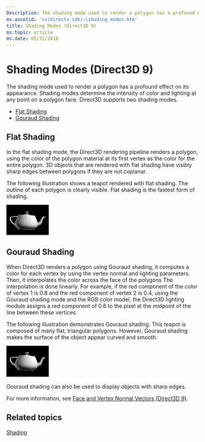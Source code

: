 ```yaml
---
Description: The shading mode used to render a polygon has a profound effect on its appearance. Shading modes determine the intensity of color and lighting at any point on a polygon face. Direct3D supports two shading modes.
ms.assetid: 'vs|directx_sdk|~\shading_modes.htm'
title: Shading Modes (Direct3D 9)
ms.topic: article
ms.date: 05/31/2018
---
```


# Shading Modes (Direct3D 9)

The shading mode used to render a polygon has a profound effect on its appearance. Shading modes determine the intensity of color and lighting at any point on a polygon face. Direct3D supports two shading modes.

-   [Flat Shading](#flat-shading)
-   [Gouraud Shading](#gouraud-shading)

## Flat Shading

In the flat shading mode, the Direct3D rendering pipeline renders a polygon, using the color of the polygon material at its first vertex as the color for the entire polygon. 3D objects that are rendered with flat shading have visibly sharp edges between polygons if they are not coplanar.

The following illustration shows a teapot rendered with flat shading. The outline of each polygon is clearly visible. Flat shading is the fastest form of shading.

![illustration of a teapot by using flat shading](images/flattea.png)

## Gouraud Shading

When Direct3D renders a polygon using Gouraud shading, it computes a color for each vertex by using the vertex normal and lighting parameters. Then, it interpolates the color across the face of the polygons The interpolation is done linearly. For example, if the red component of the color of vertex 1 is 0.8 and the red component of vertex 2 is 0.4, using the Gouraud shading mode and the RGB color model, the Direct3D lighting module assigns a red component of 0.6 to the pixel at the midpoint of the line between these vertices.

The following illustration demonstrates Gouraud shading. This teapot is composed of many flat, triangular polygons. However, Gouraud shading makes the surface of the object appear curved and smooth.

![illustration of teapot by using gouraud shading](images/gourtea.png)

Gouraud shading can also be used to display objects with sharp edges.

For more information, see [Face and Vertex Normal Vectors (Direct3D 9)](face-and-vertex-normal-vectors.md).

## Related topics

<dl> <dt>

[Shading](shading.md)
</dt> </dl>

 

 



